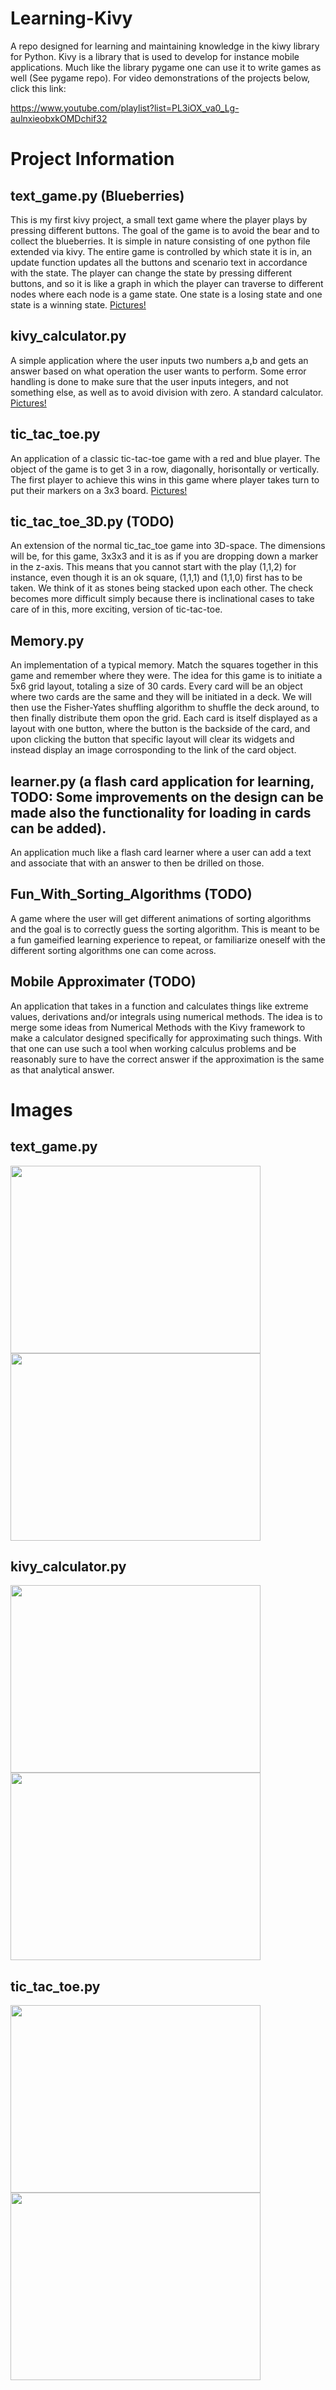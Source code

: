 # Learning-Kivy
A repo designed for learning and maintaining knowledge in the kiwy library for Python. Kivy is a library that is used to develop for instance mobile applications. Much like the library pygame one can use it to write games as well (See pygame repo). For video demonstrations of the projects below, click this link: 

https://www.youtube.com/playlist?list=PL3iOX_va0_Lg-aulnxieobxkOMDchif32

# Project Information
## text_game.py (Blueberries)
This is my first kivy project, a small text game where the player plays by pressing different buttons. The goal of the game is to avoid the bear and to collect the blueberries. It is simple in nature consisting of one python file extended via kivy. The entire game is controlled by which state it is in, an update function updates all the buttons and scenario text in accordance with the state. The player can change the state by pressing different buttons, and so it is like a graph in which the player can traverse to different nodes where each node is a game state. One state is a losing state and one state is a winning state. [Pictures!](#text_gamepy)

## kivy_calculator.py
A simple application where the user inputs two numbers a,b and gets an answer based on what operation the user wants to perform. Some error handling is done to make sure that the user inputs integers, and not something else, as well as to avoid division with zero. A standard calculator. [Pictures!](#kivy_calculatorpy-1)

## tic_tac_toe.py
An application of a classic tic-tac-toe game with a red and blue player. The object of the game is to get 3 in a row, diagonally, horisontally or vertically. The first player to achieve this wins in this game where player takes turn to put their markers on a 3x3 board. [Pictures!](#tic_tac_toepy-1)

## tic_tac_toe_3D.py (TODO)
An extension of the normal tic_tac_toe game into 3D-space. The dimensions will be, for this game, 3x3x3 and it is as if you are dropping down a marker in the z-axis. This means that you cannot start with the play (1,1,2) for instance, even though it is an ok square, (1,1,1) and (1,1,0) first has to be taken. We think of it as stones being stacked upon each other. The check becomes more difficult simply because there is inclinational cases to take care of in this, more exciting, version of tic-tac-toe.

## Memory.py
An implementation of a typical memory. Match the squares together in this game and remember where they were. The idea for this game is to initiate a 5x6 grid layout, totaling a size of 30 cards. Every card will be an object where two cards are the same and they will be initiated in a deck. We will then use the Fisher-Yates shuffling algorithm to shuffle the deck around, to then finally distribute them opon the grid. Each card is itself displayed as a layout with one button, where the button is the backside of the card, and upon clicking the button that specific layout will clear its widgets and instead display an image corrosponding to the link of the card object. 

## learner.py (a flash card application for learning, TODO: Some improvements on the design can be made also the functionality for loading in cards can be added).
An application much like a flash card learner where a user can add a text and associate that with an answer to then be drilled on those.

## Fun_With_Sorting_Algorithms (TODO)
A game where the user will get different animations of sorting algorithms and the goal is to correctly guess the sorting algorithm. This is meant to be a fun gameified learning experience to repeat, or familiarize oneself with the different sorting algorithms one can come across. 

## Mobile Approximater (TODO)
An application that takes in a function and calculates things like extreme values, derivations and/or integrals using numerical methods. The idea is to merge some ideas from Numerical Methods with the Kivy framework to make a calculator designed specifically for approximating such things. With that one can use such a tool when working calculus problems and be reasonably sure to have the correct answer if the approximation is the same as that analytical answer. 

# Images
## text_game.py
<img src="https://user-images.githubusercontent.com/70810124/128862428-69ed0d4f-3f33-49e7-9226-b5b964f77dcc.png" width = "400" height = "300" />
<img src="https://user-images.githubusercontent.com/70810124/128862457-9399dc3a-2fe5-466e-bf64-4de1aa162c34.png" width = "400" height = "300" />


## kivy_calculator.py
<img src="https://user-images.githubusercontent.com/70810124/128889661-2a4b6685-ddae-4c01-86de-9fb4994e75fc.png" width = "400" height = "300" />
<img src="https://user-images.githubusercontent.com/70810124/128889665-b14157c4-8c21-4a41-b5e4-4bede05cfb0e.png" width = "400" height = "300" />

## tic_tac_toe.py
<img src ="https://user-images.githubusercontent.com/70810124/129105178-9f8598c8-587d-450e-87d8-44af13193234.png" width = "400" height = "300" />
<img src ="https://user-images.githubusercontent.com/70810124/129105184-d8a6f964-4a20-4b9f-a2d1-8326e3485df6.png" width = "400" height = "300" />
